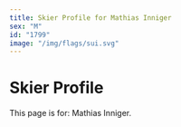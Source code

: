```yaml
---
title: Skier Profile for Mathias Inniger
sex: "M"
id: "1799"
image: "/img/flags/sui.svg" 
---
```


# Skier Profile

This page is for: Mathias Inniger.
    